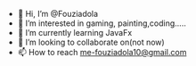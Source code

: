 - 👋 Hi, I’m @Fouziadola
- 👀 I’m interested in gaming, painting,coding.....
- 🌱 I’m currently learning JavaFx
- 💞️ I’m looking to collaborate on(not now)
- 📫 How to reach me-fouziadola10@gmail.com
  
<!---
Fouziadola/Fouziadola is a ✨ special ✨ repository because its `README.md` (this file) appears on your GitHub profile.
You can click the Preview link to take a look at your changes.
--->
